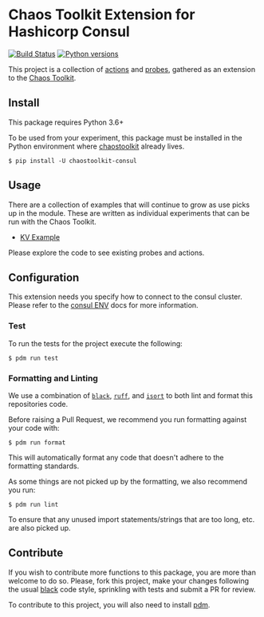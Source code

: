  # Chaos Toolkit Extension for Hashicorp Consul
[![Build Status](https://travis-ci.org/chaostoolkit-incubator/chaostoolkit-istio.svg?branch=master)](https://travis-ci.org/chaostoolkit-incubator/chaostoolkit-istio)
[![Python versions](https://img.shields.io/pypi/pyversions/chaostoolkit-istio.svg)](https://www.python.org/)


This project is a collection of [actions][] and [probes][], gathered as an
extension to the [Chaos Toolkit][chaostoolkit].

[actions]: http://chaostoolkit.org/reference/api/experiment/#action
[probes]: http://chaostoolkit.org/reference/api/experiment/#probe
[chaostoolkit]: http://chaostoolkit.org

## Install

This package requires Python 3.6+

To be used from your experiment, this package must be installed in the Python
environment where [chaostoolkit][] already lives.

```
$ pip install -U chaostoolkit-consul
```

## Usage

There are a collection of examples that will continue to grow as use picks up in the module. These are written as 
individual experiments that can be run with the Chaos Toolkit.

* [KV Example](./examples/kv_experiment.yaml)

Please explore the code to see existing probes and actions.

## Configuration

This extension needs you specify how to connect to the consul cluster. Please refer to the [consul ENV][consul-env] docs
for more information.

[consul-env]: https://developer.hashicorp.com/consul/commands#environment-variables

### Test

To run the tests for the project execute the following:

```
$ pdm run test
```

### Formatting and Linting

We use a combination of [`black`][black], [`ruff`][ruff], and [`isort`][isort]
to both lint and format this repositories code.

[black]: https://github.com/psf/black
[ruff]: https://github.com/astral-sh/ruff
[isort]: https://github.com/PyCQA/isort

Before raising a Pull Request, we recommend you run formatting against your
code with:

```console
$ pdm run format
```

This will automatically format any code that doesn't adhere to the formatting
standards.

As some things are not picked up by the formatting, we also recommend you run:

```console
$ pdm run lint
```

To ensure that any unused import statements/strings that are too long, etc.
are also picked up.

## Contribute

If you wish to contribute more functions to this package, you are more than
welcome to do so. Please, fork this project, make your changes following the
usual [black][blackstyle] code style, sprinkling with tests and submit a PR for
review.

[blackstyle]: https://black.readthedocs.io/en/stable/the_black_code_style/current_style.html

To contribute to this project, you will also need to install [pdm][].

[pdm]: https://pdm.fming.dev/latest/